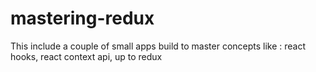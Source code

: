 # mastering-redux
This include a couple of small apps build to master concepts like : react hooks, react context api, up to redux
